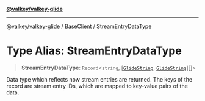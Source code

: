 [**@valkey/valkey-glide**](../../README.md)

***

[@valkey/valkey-glide](../../modules.md) / [BaseClient](../README.md) / StreamEntryDataType

# Type Alias: StreamEntryDataType

> **StreamEntryDataType**: `Record`\<`string`, \[[`GlideString`](GlideString.md), [`GlideString`](GlideString.md)\][]\>

Data type which reflects now stream entries are returned.
The keys of the record are stream entry IDs, which are mapped to key-value pairs of the data.
